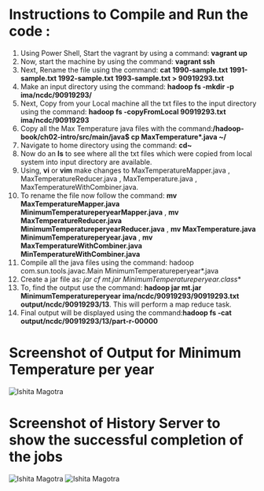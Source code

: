 # Instructions to Compile and Run the code :

1. Using Power Shell, Start the vagrant by using a command: **vagrant up**
2. Now, start the machine by using the command: **vagrant ssh**
3. Next, Rename the file using the command: **cat 1990-sample.txt 1991-sample.txt 1992-sample.txt 1993-sample.txt > 90919293.txt**
4. Make an input directory using the command: **hadoop fs -mkdir -p ima/ncdc/90919293/**
5. Next, Copy from your Local machine all the txt files to the input directory using the command: **hadoop fs -copyFromLocal 90919293.txt ima/ncdc/90919293**
6. Copy all the Max Temperature java files with the command:**/hadoop-book/ch02-intro/src/main/java$ cp MaxTemperature*.java ~/**
7. Navigate to home directory using the command: **cd~**
8. Now do an **ls** to see where all the txt files which were copied from local system into input directory are available. 
9. Using, **vi** or **vim** make changes to MaxTemperatureMapper.java , MaxTemperatureReducer.java , MaxTemperature.java , MaxTemperatureWithCombiner.java.
10. To rename the file now follow the command: **mv MaxTemperatureMapper.java MinimumTemperatureperyearMapper.java** ,
                                               **mv MaxTemperatureReducer.java MinimumTemperatureperyearReducer.java** ,
                                               **mv MaxTemperature.java MinimumTemperatureperyear.java** ,
                                               **mv MaxTemperatureWithCombiner.java MinTemperatureWithCombiner.java**
11. Compile all the java files using the command: hadoop com.sun.tools.javac.Main MinimumTemperatureperyear*.java
12. Create a jar file as: **jar cf mt.jar MinimumTemperatureperyear*.class**
13. To, find the output use the command: **hadoop jar mt.jar MinimumTemperatureperyear ima/ncdc/90919293/90919293.txt output/ncdc/90919293/13**. This will perform a map reduce task. 
14. Final output will be displayed using the command:**hadoop fs -cat output/ncdc/90919293/13/part-r-00000** 



# Screenshot of Output for Minimum Temperature per year
![Ishita Magotra](https://github.com/illinoistech-itm/imagotra/blob/master/ITMD-521/Week-05/item-two/final%20output.JPG)





# Screenshot of History Server to show the successful completion of the jobs
![Ishita Magotra](https://github.com/illinoistech-itm/imagotra/blob/master/ITMD-521/Week-05/item-two/localhost.JPG)
![Ishita Magotra](https://github.com/illinoistech-itm/imagotra/blob/master/ITMD-521/Week-05/item-two/localhost1.1.JPG)
